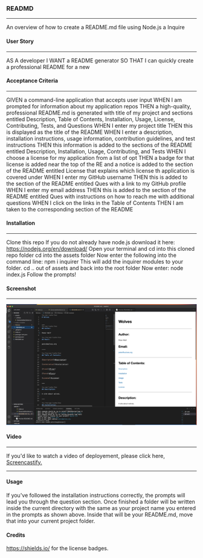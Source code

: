 ### READMD
____
An overview of how to create a README.md file using Node.js a
Inquire 
#### User Story
___
AS A developer
I WANT a README generator
SO THAT I can quickly create a professional README for a new 

#### Acceptance Criteria
___
GIVEN a command-line application that accepts user input
WHEN I am prompted for information about my application repos
THEN a high-quality, professional README.md is generated with
title of my project and sections 
entitled Description, Table of Contents, Installation, Usage,
License, Contributing, Tests, and 
Questions
WHEN I enter my project title
THEN this is displayed as the title of the README
WHEN I enter a description, installation instructions, usage 
information, contribution guidelines, and 
test instructions
THEN this information is added to the sections of the README 
entitled Description, Installation, Usage,
Contributing, and Tests
WHEN I choose a license for my application from a list of opt
THEN a badge for that license is added near the top of the RE
and a notice is added to the section 
of the README entitled License that explains which license th
application is covered under
WHEN I enter my GitHub username
THEN this is added to the section of the README entitled Ques
with a link to my GitHub profile
WHEN I enter my email address
THEN this is added to the section of the README entitled Ques
with instructions on how to reach 
me with additional questions
WHEN I click on the links in the Table of Contents
THEN I am taken to the corresponding section of the README

#### Installation
___
Clone this repo
If you do not already have node.js download it here: https://nodejs.org/en/download/
Open your terminal and cd into this cloned repo folder
cd into the assets folder
Now enter the following into the command line: npm i inquirer
This will add the inquirer modules to your folder.
cd .. out of assets and back into the root folder
Now enter: node index.js
Follow the prompts!

#### Screenshot
___

![alt text](Screenshot%202023-01-23%20at%207.22.15%20PM.jpg)

#### Video
___

If you'd  like to watch a video of deployement, please click here, [Screencastify.](https://drive.google.com/file/d/1qmqELb-9YxA5aQlRz1rN-WuncZsqt6Kw/view)
___

#### Usage
If you've followed the installation instructions correctly, the prompts will lead you through the question section. Once finished a folder will be written inside the current directory with the same as your project name you entered in the prompts as shown above. Inside that will be your README.md, move that into your current project folder.

####

#### Credits
https://shields.io/ for the license badges.

